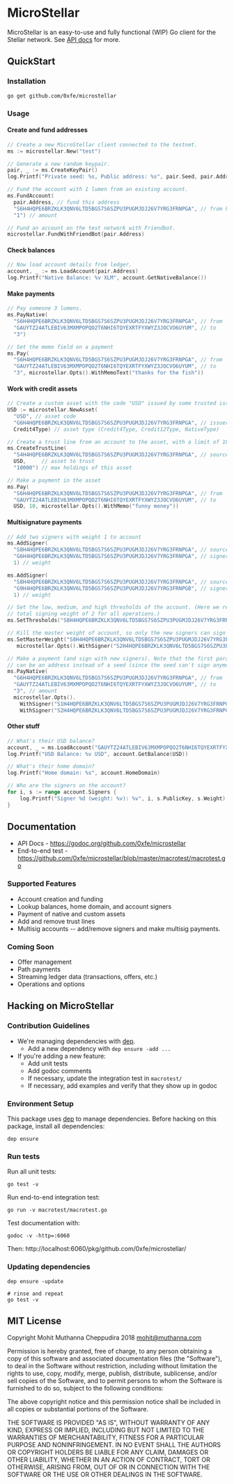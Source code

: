 # MicroStellar

MicroStellar is an easy-to-use and fully functional (WIP) Go client for the Stellar network. See [API docs](https://godoc.org/github.com/0xfe/microstellar) for more.

## QuickStart

### Installation

```
go get github.com/0xfe/microstellar
```

### Usage

#### Create and fund addresses

```go
// Create a new MicroStellar client connected to the testnet.
ms := microstellar.New("test")

// Generate a new random keypair.
pair, _ := ms.CreateKeyPair()
log.Printf("Private seed: %s, Public address: %s", pair.Seed, pair.Address)

// Fund the account with 1 lumen from an existing account.
ms.FundAccount(
  pair.Address, // fund this address
  "S6H4HQPE6BRZKLK3QNV6LTD5BGS7S6SZPU3PUGMJDJ26V7YRG3FRNPGA", // from here
  "1") // amount

// Fund an account on the test network with Friendbot.
microstellar.FundWithFriendBot(pair.Address)
```

#### Check balances

```go
// Now load account details from ledger.
account, _ := ms.LoadAccount(pair.Address)
log.Printf("Native Balance: %v XLM", account.GetNativeBalance())
```

#### Make payments

```go
// Pay someone 3 lumens.
ms.PayNative(
  "S6H4HQPE6BRZKLK3QNV6LTD5BGS7S6SZPU3PUGMJDJ26V7YRG3FRNPGA", // from
  "GAUYTZ24ATLEBIV63MXMPOPQO2T6NHI6TQYEXRTFYXWYZ3JOCVO6UYUM", // to
  "3")

// Set the memo field on a payment
ms.Pay(
  "S6H4HQPE6BRZKLK3QNV6LTD5BGS7S6SZPU3PUGMJDJ26V7YRG3FRNPGA", // from
  "GAUYTZ24ATLEBIV63MXMPOPQO2T6NHI6TQYEXRTFYXWYZ3JOCVO6UYUM", // to
  "3", microstellar.Opts().WithMemoText("thanks for the fish"))
```

#### Work with credit assets

```go
// Create a custom asset with the code "USD" issued by some trusted issuer
USD := microstellar.NewAsset(
  "USD", // asset code
  "G6H4HQPE6BRZKLK3QNV6LTD5BGS7S6SZPU3PUGMJDJ26V7YRG3FRNPGA", // issuer address
  Credit4Type) // asset type (Credit4Type, Credit12Type, NativeType)

// Create a trust line from an account to the asset, with a limit of 10000
ms.CreateTrustLine(
  "S4H4HQPE6BRZKLK3QNV6LTD5BGS7S6SZPU3PUGMJDJ26V7YRG3FRNPGA", // source account
  USD,     // asset to trust
  "10000") // max holdings of this asset

// Make a payment in the asset
ms.Pay(
  "S6H4HQPE6BRZKLK3QNV6LTD5BGS7S6SZPU3PUGMJDJ26V7YRG3FRNPGA", // from
  "GAUYTZ24ATLEBIV63MXMPOPQO2T6NHI6TQYEXRTFYXWYZ3JOCVO6UYUM", // to
  USD, 10, microstellar.Opts().WithMemo("funny money"))
```

#### Multisignature payments
```go
// Add two signers with weight 1 to account
ms.AddSigner(
  "S8H4HQPE6BRZKLK3QNV6LTD5BGS7S6SZPU3PUGMJDJ26V7YRG3FRNPGA", // source account
  "G6H4HQPE6BRZKLK3QNV6LTD5BGS7S6SZPU3PUGMJDJ26V7YRG3FRNPGA", // signer address
  1) // weight

ms.AddSigner(
  "S8H4HQPE6BRZKLK3QNV6LTD5BGS7S6SZPU3PUGMJDJ26V7YRG3FRNPGA", // source account
  "G9H4HQPE6BRZKLK3QNV6LTD5BGS7S6SZPU3PUGMJDJ26V7YRG3FRNPGB", // signer address
  1) // weight

// Set the low, medium, and high thresholds of the account. (Here we require a minimum
// total signing weight of 2 for all operations.)
ms.SetThresholds("S8H4HQPE6BRZKLK3QNV6LTD5BGS7S6SZPU3PUGMJDJ26V7YRG3FRNPGA", 2, 2, 2)

// Kill the master weight of account, so only the new signers can sign transactions
ms.SetMasterWeight("S8H4HQPE6BRZKLK3QNV6LTD5BGS7S6SZPU3PUGMJDJ26V7YRG3FRNPGA", 0,
   microstellar.Opts().WithSigner("S2H4HQPE6BRZKLK3QNV6LTD5BGS7S6SZPU3PUGMJDJ26V7YRG3FRNPGA"))

// Make a payment (and sign with new signers). Note that the first parameter (source) here
// can be an address instead of a seed (since the seed can't sign anymore.)
ms.PayNative(
  "G6H4HQPE6BRZKLK3QNV6LTD5BGS7S6SZPU3PUGMJDJ26V7YRG3FRNPGA", // from
  "GAUYTZ24ATLEBIV63MXMPOPQO2T6NHI6TQYEXRTFYXWYZ3JOCVO6UYUM", // to
  "3", // amount
  microstellar.Opts().
    WithSigner("S1H4HQPE6BRZKLK3QNV6LTD5BGS7S6SZPU3PUGMJDJ26V7YRG3FRNPGA").
    WithSigner("S2H4HQPE6BRZKLK3QNV6LTD5BGS7S6SZPU3PUGMJDJ26V7YRG3FRNPGA"))

```

#### Other stuff

```go
// What's their USD balance?
account, _ = ms.LoadAccount("GAUYTZ24ATLEBIV63MXMPOPQO2T6NHI6TQYEXRTFYXWYZ3JOCVO6UYUM")
log.Printf("USD Balance: %v USD", account.GetBalance(USD))

// What's their home domain?
log.Printf("Home domain: %s", account.HomeDomain)

// Who are the signers on the account?
for i, s := range account.Signers {
    log.Printf("Signer %d (weight: %v): %v", i, s.PublicKey, s.Weight)
}
```

## Documentation

* API Docs - https://godoc.org/github.com/0xfe/microstellar
* End-to-end test - https://github.com/0xfe/microstellar/blob/master/macrotest/macrotest.go

### Supported Features

* Account creation and funding
* Lookup balances, home domain, and account signers
* Payment of native and custom assets
* Add and remove trust lines
* Multisig accounts -- add/remove signers and make multisig payments.

### Coming Soon

* Offer management
* Path payments
* Streaming ledger data (transactions, offers, etc.)
* Operations and options

## Hacking on MicroStellar

### Contribution Guidelines

* We're managing dependencies with [dep](https://github.com/golang/dep).
  * Add a new dependency with `dep ensure -add ...`
* If you're adding a new feature:
  * Add unit tests
  * Add godoc comments
  * If necessary, update the integration test in `macrotest/`
  * If necessary, add examples and verify that they show up in godoc

### Environment Setup

This package uses [dep](https://github.com/golang/dep) to manage dependencies. Before
hacking on this package, install all dependencies:

```
dep ensure
```

### Run tests

Run all unit tests:

```
go test -v
```

Run end-to-end integration test:

```
go run -v macrotest/macrotest.go
```

Test documentation with:

```
godoc -v -http=:6060
```

Then: http://localhost:6060/pkg/github.com/0xfe/microstellar/

### Updating dependencies

```
dep ensure -update

# rinse and repeat
go test -v
```

## MIT License

Copyright Mohit Muthanna Cheppudira 2018 <mohit@muthanna.com>

Permission is hereby granted, free of charge, to any person obtaining a copy of this software and associated documentation files (the "Software"), to deal in the Software without restriction, including without limitation the rights to use, copy, modify, merge, publish, distribute, sublicense, and/or sell copies of the Software, and to permit persons to whom the Software is furnished to do so, subject to the following conditions:

The above copyright notice and this permission notice shall be included in all copies or substantial portions of the Software.

THE SOFTWARE IS PROVIDED "AS IS", WITHOUT WARRANTY OF ANY KIND, EXPRESS OR IMPLIED, INCLUDING BUT NOT LIMITED TO THE WARRANTIES OF MERCHANTABILITY, FITNESS FOR A PARTICULAR PURPOSE AND NONINFRINGEMENT. IN NO EVENT SHALL THE AUTHORS OR COPYRIGHT HOLDERS BE LIABLE FOR ANY CLAIM, DAMAGES OR OTHER LIABILITY, WHETHER IN AN ACTION OF CONTRACT, TORT OR OTHERWISE, ARISING FROM, OUT OF OR IN CONNECTION WITH THE SOFTWARE OR THE USE OR OTHER DEALINGS IN THE SOFTWARE.